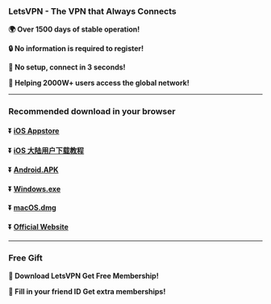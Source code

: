 ### LetsVPN - The VPN that Always Connects
**:earth_africa:  Over 1500 days of stable operation!**

**:lock: No information is required to register!**

**:rocket: No setup, connect in 3 seconds!**

**:man: Helping 2000W+ users access the global network!**

---
### Recommended download in your browser
#### :arrow_double_down: [iOS Appstore](https://appshare.onelink.me/7uiT/33e7470c)
#### :arrow_double_down: [iOS 大陆用户下载教程](https://appshare.onelink.me/7uiT/1c9f9287)
#### :arrow_double_down: [Android.APK](https://appshare.onelink.me/7uiT/fa80bb40)
#### :arrow_double_down: [Windows.exe](https://appshare.onelink.me/7uiT/cd934bda)
#### :arrow_double_down: [macOS.dmg](https://appshare.onelink.me/7uiT/1ed3d477)
#### :arrow_double_down: [Official Website](https://appshare.onelink.me/7uiT/a60e7e13)
---
### Free Gift
**:gift: Download LetsVPN Get Free Membership!**

**:gift: Fill in your friend ID Get extra memberships!**
